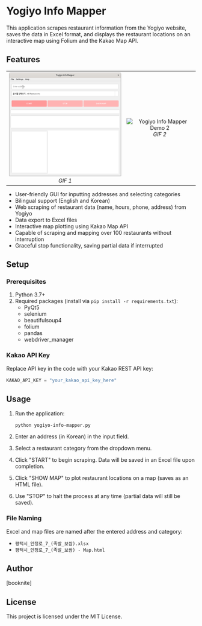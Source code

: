 # Yogiyo Info Mapper

This application scrapes restaurant information from the Yogiyo website, saves the data in Excel format, and displays the restaurant locations on an interactive map using Folium and the Kakao Map API.

## Features

<table>
  <tr>
    <td align="center">
      <img src="yogiyo-info-mapper-demo-1.gif" alt="Yogiyo Info Mapper Demo 1" width="350"/>
      <br />
      <em>GIF 1</em>
    </td>
    <td align="center">
      <img src="yogiyo-info-mapper-demo-2.gif" alt="Yogiyo Info Mapper Demo 2" width="350"/>
      <br />
      <em>GIF 2</em>
    </td>
  </tr>
</table>

* User-friendly GUI for inputting addresses and selecting categories
* Bilingual support (English and Korean)
* Web scraping of restaurant data (name, hours, phone, address) from Yogiyo
* Data export to Excel files
* Interactive map plotting using Kakao Map API
* Capable of scraping and mapping over 100 restaurants without interruption
* Graceful stop functionality, saving partial data if interrupted

## Setup

### Prerequisites

1. Python 3.7+
2. Required packages (install via `pip install -r requirements.txt`):
   - PyQt5
   - selenium
   - beautifulsoup4
   - folium
   - pandas
   - webdriver_manager

### Kakao API Key

Replace API key in the code with your Kakao REST API key:

```python
KAKAO_API_KEY = "your_kakao_api_key_here"
```

## Usage

1. Run the application:
   ```
   python yogiyo-info-mapper.py
   ```

2. Enter an address (in Korean) in the input field.
3. Select a restaurant category from the dropdown menu.
4. Click "START" to begin scraping. Data will be saved in an Excel file upon completion.
5. Click "SHOW MAP" to plot restaurant locations on a map (saves as an HTML file).
6. Use "STOP" to halt the process at any time (partial data will still be saved).

### File Naming

Excel and map files are named after the entered address and category:
- `평택시_안정로_7_(족발_보쌈).xlsx`
- `평택시_안정로_7_(족발_보쌈) - Map.html`

## Author

[booknite]

## License

This project is licensed under the MIT License.
